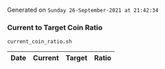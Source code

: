 Generated on `Sunday 26-September-2021 at 21:42:34`

### Current to Target Coin Ratio
`current_coin_ratio.sh`

Date|Current|Target|Ratio
---|---|---|---
